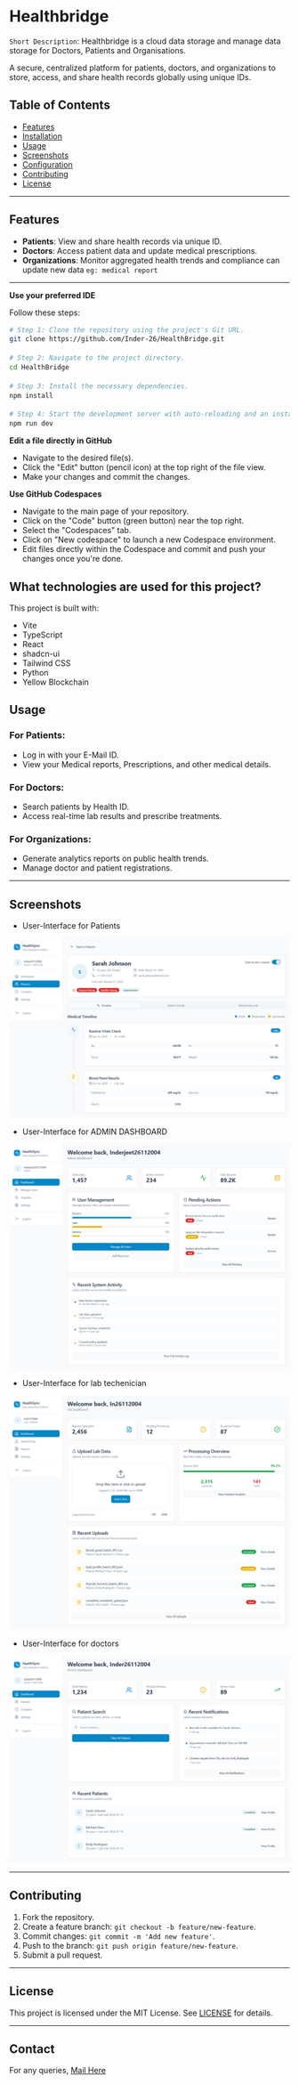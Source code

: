 # Healthbridge

`Short Description`: Healthbridge is a cloud data storage and manage data storage for Doctors, Patients and Organisations.


A secure, centralized platform for patients, doctors, and organizations to store, access, and share health records globally using unique IDs.

## Table of Contents
- [Features](#features)
- [Installation](#installation)
- [Usage](#usage)
- [Screenshots](#screenshots)
- [Configuration](#configuration)
- [Contributing](#contributing)
- [License](#license)
---
## Features
- **Patients**: View and share health records via unique ID.
- **Doctors**: Access patient data and update medical prescriptions.
- **Organizations**: Monitor aggregated health trends and compliance can update new data `eg: medical report`

---

**Use your preferred IDE**

Follow these steps:

```sh
# Step 1: Clone the repository using the project's Git URL.
git clone https://github.com/Inder-26/HealthBridge.git

# Step 2: Navigate to the project directory.
cd HealthBridge

# Step 3: Install the necessary dependencies.
npm install

# Step 4: Start the development server with auto-reloading and an instant preview.
npm run dev
```

**Edit a file directly in GitHub**

- Navigate to the desired file(s).
- Click the "Edit" button (pencil icon) at the top right of the file view.
- Make your changes and commit the changes.

**Use GitHub Codespaces**

- Navigate to the main page of your repository.
- Click on the "Code" button (green button) near the top right.
- Select the "Codespaces" tab.
- Click on "New codespace" to launch a new Codespace environment.
- Edit files directly within the Codespace and commit and push your changes once you're done.

## What technologies are used for this project?

This project is built with:

- Vite
- TypeScript
- React
- shadcn-ui
- Tailwind CSS
- Python
- Yellow Blockchain

## Usage
### For Patients:
- Log in with your E-Mail ID.
- View your Medical reports, Prescriptions, and other medical details.

### For Doctors:
- Search patients by Health ID.
- Access real-time lab results and prescribe treatments.

### For Organizations:
- Generate analytics reports on public health trends.
- Manage doctor and patient registrations.
---
## Screenshots
- User-Interface for Patients

![Alt Text](images/d_patient.png)

- User-Interface for ADMIN DASHBOARD

![Alt Text](images/Admin.png)

- User-Interface for lab techenician

![Alt Text](images/lab.png)

- User-Interface for doctors

![Alt Text](images/doctor.png)

---
## Contributing
1. Fork the repository.
2. Create a feature branch: `git checkout -b feature/new-feature`.
3. Commit changes: `git commit -m 'Add new feature'`.
4. Push to the branch: `git push origin feature/new-feature`.
5. Submit a pull request.

---

## License

This project is licensed under the MIT License. See [LICENSE](LICENSE) for details.

---

## Contact
For any queries, [Mail Here](mailto:nishantpartapsavita1@gmail.com)
